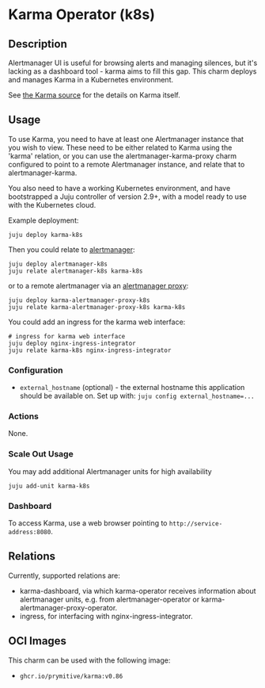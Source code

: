 # Karma Operator (k8s)

## Description

Alertmanager UI is useful for browsing alerts and managing silences, but it's
lacking as a dashboard tool - karma aims to fill this gap. This charm deploys
and manages Karma in a Kubernetes environment.

See [the Karma source](https://github.com/prymitive/karma) for the details on Karma itself.

## Usage

To use Karma, you need to have at least one Alertmanager instance that you wish
to view. These need to be either related to Karma using the 'karma' relation,
or you can use the alertmanager-karma-proxy charm configured to point to a
remote Alertmanager instance, and relate that to alertmanager-karma.

You also need to have a working Kubernetes environment, and have bootstrapped a
Juju controller of version 2.9+, with a model ready to use with the Kubernetes
cloud.

Example deployment:

```shell
juju deploy karma-k8s
```

Then you could relate to [alertmanager](https://github.com/canonical/alertmanager-operator):
```shell
juju deploy alertmanager-k8s
juju relate alertmanager-k8s karma-k8s
```

or to a remote alertmanager via an [alertmanager proxy](https://github.com/canonical/karma-alertmanager-proxy-operator):

```shell
juju deploy karma-alertmanager-proxy-k8s
juju relate karma-alertmanager-proxy-k8s karma-k8s
```

You could add an ingress for the karma web interface:

```shell
# ingress for karma web interface
juju deploy nginx-ingress-integrator
juju relate karma-k8s nginx-ingress-integrator
```

### Configuration
- `external_hostname` (optional) - the external hostname this application should be available on.
  Set up with: `juju config external_hostname=...`

### Actions
None.

### Scale Out Usage
You may add additional Alertmanager units for high availability

```shell
juju add-unit karma-k8s
```

### Dashboard
To access Karma, use a web browser pointing to `http://service-address:8080`.


## Relations
Currently, supported relations are:
- karma-dashboard, via which karma-operator receives information about 
  alertmanager units, e.g. from alertmanager-operator or karma-alertmanager-proxy-operator.
- ingress, for interfacing with nginx-ingress-integrator.

## OCI Images
This charm can be used with the following image:
- `ghcr.io/prymitive/karma:v0.86`






